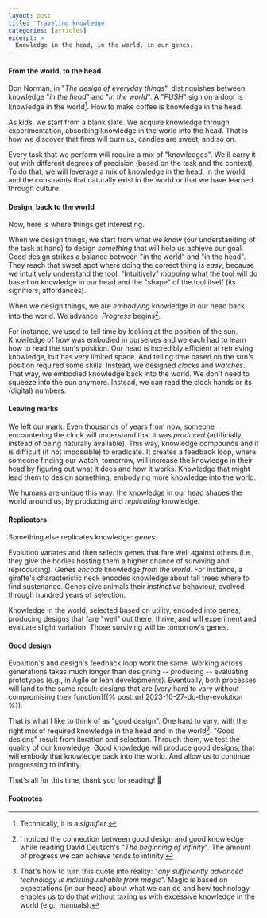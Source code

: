 ```yaml
---
layout: post
title: 'Traveling knowledge'
categories: [articles]
excerpt: >
  Knowledge in the head, in the world, in our genes.
---
```


#### From the world, to the head

Don Norman, in "_The design of everyday things_", distinguishes between
knowledge "_in the head_" and "_in the world_". A "_PUSH_" sign on a door is
knowledge in the world[^signifier]. How to make coffee is knowledge in the head.

As kids, we start from a blank slate. We acquire knowledge through
experimentation, absorbing knowledge in the world into the head. That is how we
discover that fires will burn us, candies are sweet, and so on.

Every task that we perform will require a mix of "knowledges". We'll carry it
out with different degrees of precision (based on the task and the context). To
do that, we will leverage a mix of knowledge in the head, in the world, and the
constraints that naturally exist in the world or that we have learned through
culture.

#### Design, back to the world

Now, here is where things get interesting.

When we design things, we start from what we _know_ (our understanding of the
task at hand) to design _something_ that will help us achieve our goal. Good
design strikes a balance between "in the world" and "in the head". They reach
that sweet spot where doing the correct thing is _easy_, because we intuitively
understand the tool. "Intuitively" _mapping_ what the tool will do based on
knowledge in our head and the "shape" of the tool itself (its signifiers,
affordances).

When we design things, we are _embodying_ knowledge in our head back into the
world. We advance. _Progress_ begins[^infinity].

For instance, we used to tell time by looking at the position of the sun.
Knowledge of _how_ was embodied in ourselves and we each had to learn how to
read the sun's position. Our head is incredibly efficient at retrieving
knowledge, but has very limited space. And telling time based on the sun's
position required some skills. Instead, we designed _clocks_ and _watches_. That
way, we embodied knowledge back into the world. We don't need to squeeze into
the sun anymore. Instead, we can read the clock hands or its (digital) numbers.

#### Leaving marks

We left our mark. Even thousands of years from now, someone encountering the
clock will understand that it was _produced_ (artificially, instead of being
naturally available). This way, knowledge compounds and it is difficult (if not
impossible) to eradicate. It creates a feedback loop, where someone finding our
watch, tomorrow, will increase the knowledge in their head by figuring out what
it does and how it works. Knowledge that might lead them to design something,
embodying more knowledge into the world.

We humans are unique this way: the knowledge in our head shapes the world around
us, by producing and _replicating_ knowledge.

#### Replicators

Something else replicates knowledge: _genes_.

Evolution variates and then selects genes that fare well against others (i.e.,
they give the bodies hosting them a higher chance of surviving and reproducing).
Genes _encode_ knowledge _from the world_. For instance, a giraffe's
characteristic neck encodes knowledge about tall trees where to find sustenance.
Genes give animals their _instinctive_ behaviour, evolved through hundred years
of selection.

Knowledge in the world, selected based on utility, encoded into genes, producing
designs that fare "well" out there, thrive, and will experiment and evaluate
slight variation. Those surviving will be tomorrow's genes.

#### Good design

Evolution's and design's feedback loop work the same. Working across generations
takes much longer than designing -- producing -- evaluating prototypes (e.g., in
Agile or lean developments). Eventually, both processes will land to the same
result: designs that are
[very hard to vary without compromising their function]({% post_url 2023-10-27-do-the-evolution %}).

That is what I like to think of as "good design". One hard to vary, with the
right mix of required knowledge in the head and in the world[^magic]. "Good
designs" result from iteration and selection. Through them, we test the quality
of our knowledge. Good knowledge will produce good designs, that will embody
that knowledge back into the world. And allow us to continue progressing to
infinity.

That's all for this time, thank you for reading! 👋

#### Footnotes

[^signifier]: Technically, it is a _signifier_.

[^infinity]:
    I noticed the connection between good design and good knowledge
    while reading David Deutsch's "_The beginning of infinity_". The amount of
    progress we can achieve tends to infinity.

[^magic]:
    That's how to turn this quote into reality: "_any sufficiently advanced
    technology is indistinguishable from magic_". Magic is based on
    expectations (in our head) about what we can do and how technology enables
    us to do that without taxing us with excessive knowledge in the world (e.g.,
    manuals).
